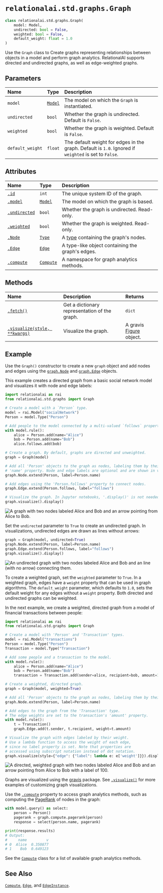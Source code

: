 # `relationalai.std.graphs.Graph`

```python
class relationalai.std.graphs.Graph(
    model: Model,
    undirected: bool = False,
    weighted: bool = False,
    default_weight: float = 1.0
)
```

Use the `Graph` class to Create graphs representing relationships between objects
in a model and perform graph analytics.
RelationalAI supports directed and undirected graphs, as well as edge-weighted graphs.

## Parameters

| Name | Type | Description |
| :--- | :--- | :------ |
| `model` | [`Model`](../../../Model/README.md) | The model on which the `Graph` is instantiated. |
| `undirected` | `bool` | Whether the graph is undirected. Default is `False`. |
| `weighted` | `bool` | Whether the graph is weighted. Default is `False`. |
| `default_weight` | `float` | The default weight for edges in the graph. Default is `1.0`. Ignored if `weighted` is set to `False`. |

## Attributes

| Name | Type | Description |
| :--- | :--- | :------ |
| [`.id`](./id.md) | `int` | The unique system ID of the graph. |
| [`.model`](./model.md) | [`Model`](../../../Model/README.md) | The model on which the graph is based. |
| [`.undirected`](./undirected.md) | `bool` | Whether the graph is undirected. Read-only. |
| [`.weighted`](./weighted.md) | `bool` | Whether the graph is weighted. Read-only. |
| [`.Node`](./Node.md) | [`Type`](../../../Type/README.md) | A [type](../../../Type/README.md) containing the graph's nodes. |
| [`.Edge`](./Edge.md) | [`Edge`](../Edge/README.md) | A type-like object containing the graph's edges. |
| [`.compute`](./compute.md) | [`Compute`](../Compute/README.md) | A namespace for graph analytics methods. |

## Methods

| Name | Description | Returns |
| :--- | :------ | :------ |
| [`.fetch()`](./fetch.md) | Get a dictionary representation of the graph. | `dict` |
| [`.visualize(style, **kwargs)`](./visualize.md) | Visualize the graph. | A gravis [Figure](TODO) object. |

## Example

Use the `Graph()` constructor to create a new `graph` object and add nodes and edges
using the [`graph.Node`](./Node.md) and [`graph.Edge`](./Edge.md) objects.

This example creates a directed graph from a basic social network model and visualizes it with node and edge labels:

```python
import relationalai as rai
from relationalai.std.graphs import Graph

# Create a model with a `Person` type.
model = rai.Model("socialNetwork")
Person = model.Type("Person")

# Add people to the model connected by a multi-valued `follows` property.
with model.rule():
    alice = Person.add(name="Alice")
    bob = Person.add(name="Bob")
    alice.follows.add(bob)

# Create a graph. By default, graphs are directed and unweighted.
graph = Graph(model)

# Add all 'Person' objects to the graph as nodes, labeling them by their
# 'name' property. Node and edge labels are optional and are shown in visualizations.
graph.Node.extend(Person, label=Person.name)

# Add edges using the 'Person.follows' property to connect nodes.
graph.Edge.extend(Person.follows, label="follows")

# Visualize the graph. In Jupyter notebooks, '.display()' is not needed.
graph.visualize().display()
```

![A graph with two nodes labeled Alice and Bob and an arrow pointing from Alice to Bob.](./img/directed.png)

Set the `undirected` parameter to `True` to create an undirected graph.
In visualizations, undirected edges are drawn as lines without arrows:

```python
graph = Graph(model, undirected=True)
graph.Node.extend(Person, label=Person.name)
graph.Edge.extend(Person.follows, label="follows")
graph.visualize().display()
```

![An undirected graph with two nodes labeled Alice and Bob and an line (with no arrow) connecting them.](./img/undirected.png)

To create a weighted graph, set the `weighted` parameter to `True`.
In a weighted graph, edges have a `weight` property that can be used in graph algorithms.
The `default_weight` parameter, which defaults to `1.0`,
sets the default weight for any edges without a `weight` property.
Both directed and undirected graphs can be weighted.

In the next example, we create a weighted, directed graph from a model of financial transactions between people:

```python
import relationalai as rai
from relationalai.std.graphs import Graph

# Create a model with 'Person' and 'Transaction' types.
model = rai.Model("transactions")
Person = model.Type("Person")
Transaction = model.Type("Transaction")

# Add some people and a transaction to the model.
with model.rule():
    alice = Person.add(name="Alice")
    bob = Person.add(name="Bob")
    transaction = Transaction.add(sender=alice, recipient=bob, amount=100.0)

# Create a weighted, directed graph.
graph = Graph(model, weighted=True)

# Add all 'Person' objects to the graph as nodes, labeling them by their 'name' property.
graph.Node.extend(Person, label=Person.name)

# Add edges to the graph from the 'Transaction' type.
# The edge weights are set to the transaction's 'amount' property.
with model.rule():
    t = Transaction()
    graph.Edge.add(t.sender, t.recipient, weight=t.amount)

# Visualize the graph with edges labeled by their weight.
# Use a lambda function to access the weight of each edge,
# since no label property is set. Note that properties are
# accessed using subscript notation instead of dot notation.
graph.visualize(style={"edge": {"label": lambda e: e['weight']}}).display()
```

![A directed, weighted graph with two nodes labeled Alice and Bob and an arrow pointing from Alice to Bob with a label of 100.](./img/weighted.png)

Graphs are visualized using the [gravis]([TODO](https://robert-haas.github.io/gravis-docs/index.html)) package.
See [`.visualize()`](./visualize.md) for more examples of customizing graph visualizations.

Use the [`.compute`](./compute.md) property to access graph analytics methods,
such as computing the [PageRank](../Compute/pagerank.md) of nodes in the graph:

```python
with model.query() as select:
    person = Person()
    pagerank = graph.compute.pagerank(person)
    response = select(person.name, pagerank)

print(response.results)
# Output:
#     name         v
# 0  Alice  0.350877
# 1    Bob  0.649123
```

See the [`Compute`](../Compute/README.md) class for a list of available graph analytics methods.

## See Also

[`Compute`](../Compute/README.md),
[`Edge`](../Edge/README.md),
and [`EdgeInstance`](../EdgeInstance/README.md).
